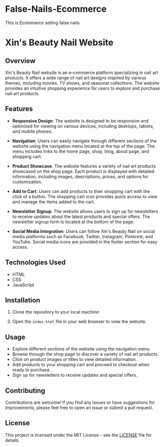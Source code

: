 # False-Nails-Ecommerce
This is Ecommerce selling false nails

# Xin's Beauty Nail Website

## Overview

Xin's Beauty Nail website is an e-commerce platform specializing in nail art products. It offers a wide range of nail art designs inspired by various themes, including movies, TV shows, and seasonal collections. The website provides an intuitive shopping experience for users to explore and purchase nail art products.

## Features

- **Responsive Design**: The website is designed to be responsive and optimized for viewing on various devices, including desktops, tablets, and mobile phones.

- **Navigation**: Users can easily navigate through different sections of the website using the navigation menu located at the top of the page. The menu includes links to the home page, shop, blog, about page, and shopping cart.

- **Product Showcase**: The website features a variety of nail art products showcased on the shop page. Each product is displayed with detailed information, including images, descriptions, prices, and options for customization.

- **Add to Cart**: Users can add products to their shopping cart with the click of a button. The shopping cart icon provides quick access to view and manage the items added to the cart.

- **Newsletter Signup**: The website allows users to sign up for newsletters to receive updates about the latest products and special offers. The newsletter signup form is located at the bottom of the page.

- **Social Media Integration**: Users can follow Xin's Beauty Nail on social media platforms such as Facebook, Twitter, Instagram, Pinterest, and YouTube. Social media icons are provided in the footer section for easy access.

## Technologies Used

- HTML
- CSS
- JavaScript

## Installation

1. Clone the repository to your local machine:

2. Open the `index.html` file in your web browser to view the website.

## Usage

- Explore different sections of the website using the navigation menu.
- Browse through the shop page to discover a variety of nail art products.
- Click on product images or titles to view detailed information.
- Add products to your shopping cart and proceed to checkout when ready to purchase.
- Sign up for newsletters to receive updates and special offers.

## Contributing

Contributions are welcome! If you find any issues or have suggestions for improvements, please feel free to open an issue or submit a pull request.

## License

This project is licensed under the MIT License - see the [LICENSE](LICENSE) file for details.
